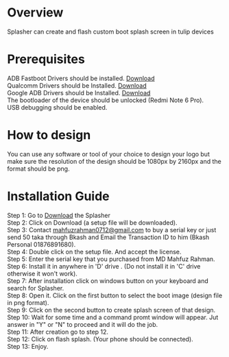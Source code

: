 # Overview
Splasher can create and flash custom boot splash screen in tulip devices
# Prerequisites
ADB Fastboot Drivers should be installed. <a href="https://xiaomidriver.com/xiaomi-redmi-note-6-pro">Download</a>  <br>
Qualcomm Drivers should be Installed. <a href="https://xiaomidriver.com/xiaomi-redmi-note-6-pro">Download</a>   <br>
Google ADB Drivers should be Installed. <a href="https://developer.android.com/studio/run/win-usb">Download</a>   <br>
The bootloader of the device should be unlocked (Redmi Note 6 Pro).  <br>
USB debugging should be enabled.  <br>
# How to design
You can use any software or tool of your choice to design your logo but make sure the resolution of the design should be 1080px by 2160px and the format should be png. <br>
# Installation Guide
Step 1: Go to <a href="https://dexcorpsoftwareslimited.github.io/Splasher">Download</a> the Splasher <br>
Step 2: Click on Download (a setup file will be downloaded).  <br>
Step 3: Contact mahfuzrahman0712@gmail.com to buy a serial key or just send 50 taka through Bkash and Email the Transaction ID to him (Bkash Personal 01876891680).  <br>
Step 4: Double click on the setup file. And accept the license.  <br>
Step 5: Enter the serial key that you purchased from MD Mahfuz Rahman.  <br>
Step 6: Install it in anywhere in 'D' drive . (Do not install it in 'C' drive otherwise it won't work).  <br>
Step 7: After installation click on windows button on your keyboard and search for Splasher.  <br>
Step 8: Open it. Click on the first button to select the boot image (design file in png format).  <br>
Step 9: Click on the second button to create splash screen of that design.  <br>
Step 10: Wait for some time and a command promt window will appear. Jut answer in "Y" or "N" to proceed and it will do the job.  <br>
Step 11: After creation go to step 12.  <br>
Step 12: Click on flash splash. (Your phone should be connected).  <br>
Step 13: Enjoy.  <br>